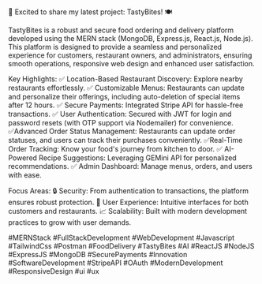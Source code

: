 🚀 Excited to share my latest project: TastyBites! 🍽️

TastyBites is a robust and secure food ordering and delivery platform developed using the MERN stack (MongoDB, Express.js, React.js, Node.js). This platform is designed to provide a seamless and personalized experience for customers, restaurant owners, and administrators, ensuring smooth operations, responsive web design and enhanced user satisfaction.

Key Highlights:
✅ Location-Based Restaurant Discovery: Explore nearby restaurants effortlessly.
✅ Customizable Menus: Restaurants can update and personalize their offerings, including auto-deletion of special items after 12 hours.
✅ Secure Payments: Integrated Stripe API for hassle-free transactions.
✅ User Authentication: Secured with JWT for login and password resets (with OTP support via Nodemailer) for convenience.
✅Advanced Order Status Management: Restaurants can update order statuses, and users can track their purchases conveniently.
✅Real-Time Order Tracking: Know your food's journey from kitchen to door.
✅ AI-Powered Recipe Suggestions: Leveraging GEMini API for personalized recommendations.
✅ Admin Dashboard: Manage menus, orders, and users with ease.

Focus Areas:
🔒 Security: From authentication to transactions, the platform ensures robust protection.
🌟 User Experience: Intuitive interfaces for both customers and restaurants.
📈 Scalability: Built with modern development practices to grow with user demands.

#MERNStack #FullStackDevelopment #WebDevelopment #Javascript #TailwindCss #Postman #FoodDelivery #TastyBites #AI #ReactJS #NodeJS #ExpressJS #MongoDB #SecurePayments #Innovation #SoftwareDevelopment #StripeAPI #OAuth #ModernDevelopment #ResponsiveDesign #ui #ux

